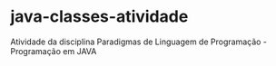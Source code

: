 # java-classes-atividade
Atividade da disciplina Paradigmas de Linguagem de Programação - Programação em JAVA
